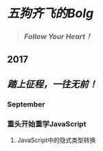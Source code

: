 # ***五狗齐飞的Bolg***
>### ***Follow Your Heart！***
## 2017
## ***踏上征程，一往无前！***
### September
### 重头开始重学JavaScript
1. JavaScript中的隐式类型转换
